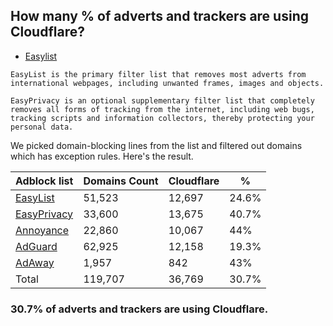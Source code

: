 ## How many % of adverts and trackers are using Cloudflare?


- [Easylist](https://web.archive.org/web/20210516110248/https://easylist.to/)
```
EasyList is the primary filter list that removes most adverts from international webpages, including unwanted frames, images and objects.

EasyPrivacy is an optional supplementary filter list that completely removes all forms of tracking from the internet, including web bugs, tracking scripts and information collectors, thereby protecting your personal data.
```


We picked domain-blocking lines from the list and filtered out domains which has exception rules.
Here's the result.


| Adblock list | Domains Count | Cloudflare | % |
| --- | --- | --- | --- |
| [EasyList](https://easylist.to/easylist/easylist.txt) | 51,523 | 12,697 | 24.6% |
| [EasyPrivacy](https://easylist.to/easylist/easyprivacy.txt) | 33,600 | 13,675 | 40.7% |
| [Annoyance](https://secure.fanboy.co.nz/fanboy-annoyance.txt) | 22,860 | 10,067 | 44% |
| [AdGuard](https://adguardteam.github.io/AdGuardSDNSFilter/Filters/filter.txt) | 62,925 | 12,158 | 19.3% |
| [AdAway](https://raw.githubusercontent.com/AdAway/adaway.github.io/master/hosts.txt) | 1,957 | 842 | 43% |
| Total | 119,707 | 36,769 | 30.7% |


### 30.7% of adverts and trackers are using Cloudflare.